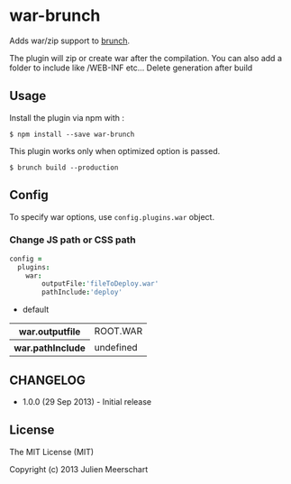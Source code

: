 # war-brunch

Adds war/zip support to [brunch](http://brunch.io).

The plugin will zip or create war after the compilation. You can also add a folder to include like /WEB-INF etc... Delete generation after build

## Usage

Install the plugin via npm with :

```
$ npm install --save war-brunch
```

This plugin works only when optimized option is passed.

```
$ brunch build --production
```

## Config

To specify war options, use `config.plugins.war` object.

### Change JS path or CSS path

```coffeescript
config =
  plugins:
    war:
        outputFile:'fileToDeploy.war'
        pathInclude:'deploy'
```

* default

<table>
  <tr>
    <th>war.outputfile</th>
    <td>ROOT.WAR</td>
  </tr>
  <tr>
    <th>war.pathInclude</th>
    <td>undefined</td>
  </tr>
</table>

## CHANGELOG

* 1.0.0 (29 Sep 2013) - Initial release

## License

The MIT License (MIT)

Copyright (c) 2013 Julien Meerschart